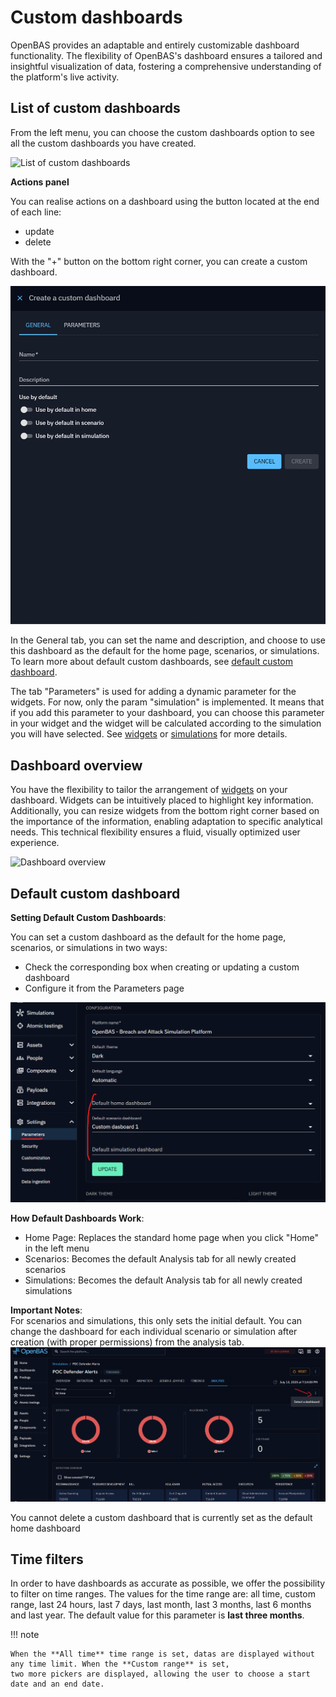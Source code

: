 # Custom dashboards

OpenBAS provides an adaptable and entirely customizable dashboard functionality. The flexibility of OpenBAS's dashboard
ensures a tailored and insightful visualization of data, fostering a comprehensive understanding of the platform's
live activity.

## List of custom dashboards

From the left menu, you can choose the custom dashboards option to see all the custom dashboards you have created.

![List of custom dashboards](assets/list_custom_dashboards.png)

**Actions panel**

You can realise actions on a dashboard using the button located at the end of each line:

- update
- delete

With the "+" button on the bottom right corner, you can create a custom dashboard.

![Create a custom dashboard](assets/create-custom-dashboard.png)

In the General tab, you can set the name and description, and choose to use this dashboard as the default for the home page, scenarios, or simulations.
To learn more about default custom dashboards, see [default custom dashboard](custom-dashboards.md#default-custom-dashboard).

The tab "Parameters" is used for adding a dynamic parameter for the widgets. For now, only the param "simulation" is implemented.
It means that if you add this parameter to your dashboard, you can choose this parameter in your widget and the widget will be calculated according to the simulation you will have selected.
See [widgets](../widgets/widgets.md) or [simulations](../../simulation.md) for more details.

## Dashboard overview

You have the flexibility to tailor the arrangement of [widgets](../widgets/widgets.md) on your dashboard.
Widgets can be intuitively placed to highlight key information. Additionally, you can resize widgets from the bottom
right corner based on the importance of the information, enabling adaptation to specific analytical needs. This
technical flexibility ensures a fluid, visually optimized user experience.

![Dashboard overview](assets/dashboard-overview.png)

## Default custom dashboard
**Setting Default Custom Dashboards**:     

You can set a custom dashboard as the default for the home page, scenarios, or simulations in two ways:   

- Check the corresponding box when creating or updating a custom dashboard   
- Configure it from the Parameters page   

![Set custom dashboard](assets/set_custom_dashboard.png)

**How Default Dashboards Work**:   

- Home Page: Replaces the standard home page when you click "Home" in the left menu   
- Scenarios: Becomes the default Analysis tab for all newly created scenarios   
- Simulations: Becomes the default Analysis tab for all newly created simulations  

**Important Notes**:   
For scenarios and simulations, this only sets the initial default. You can change the dashboard for each individual scenario or simulation after creation (with proper permissions) from the analysis tab.   
![Select dashboard](assets/select_new_dashboard.png)   

You cannot delete a custom dashboard that is currently set as the default home dashboard


## Time filters

In order to have dashboards as accurate as possible, we offer the possibility to filter on time ranges. The values for 
the time range are: all time, custom range, last 24 hours, last 7 days, last month, last 3 months, last 6 months and 
last year. The default value for this parameter is **last three months**.

!!! note

    When the **All time** time range is set, datas are displayed without any time limit. When the **Custom range** is set,
    two more pickers are displayed, allowing the user to choose a start date and an end date.
